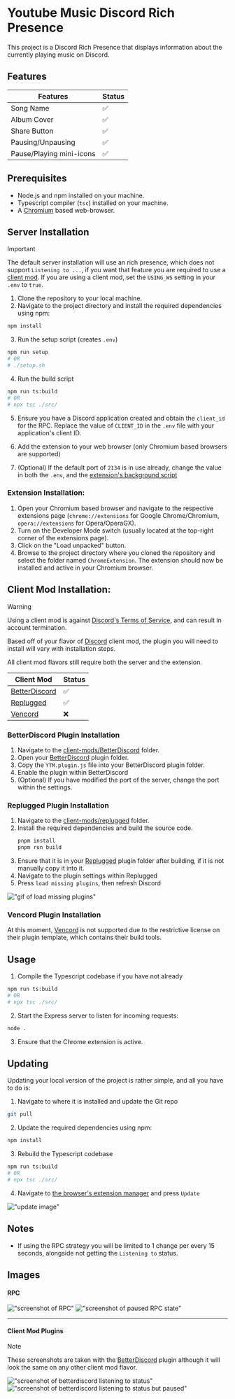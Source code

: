 # Youtube Music Discord Rich Presence

This project is a Discord Rich Presence that displays information about the currently playing music on Discord.

## Features
| Features                 | Status             |
| ------------------------ | ------------------ |
| Song Name                | :white_check_mark: |
| Album Cover              | :white_check_mark: |
| Share Button             | :white_check_mark: |
| Pausing/Unpausing        | :white_check_mark: |
| Pause/Playing mini-icons | :white_check_mark: |

## Prerequisites

- Node.js and npm installed on your machine.
- Typescript compiler (`tsc`) installed on your machine.
- A [Chromium](https://www.chromium.org/Home/) based web-browser.

## Server Installation

> [!IMPORTANT]  
> The default server installation will use an rich presence, which does not support `Listening to ...`, if you want
> that feature you are required to use a [client mod](#client-mod-installation). If you are using a client mod,
> set the `USING_WS` setting in your `.env` to `true`.

1. Clone the repository to your local machine.
2. Navigate to the project directory and install the required dependencies using npm:

```bash
npm install
```

3. Run the setup script (creates `.env`)
```bash
npm run setup
# OR
# ./setup.sh
```

4. Run the build script
```bash
npm run ts:build
# OR
# npx tsc ./src/
```

5. Ensure you have a Discord application created and obtain the `client_id` for the RPC. Replace the value of `CLIENT_ID` in the `.env` file with your application's client ID.

6. Add the extension to your web browser (only Chromium based browsers are supported)

7. (Optional) If the default port of `2134` is in use already, change the value in both the `.env`, and the [extension's background script](https://github.com/AceLikesGhosts/ytm-rpc/blob/master/ChromeExtension/background.js#L23)

### Extension Installation:
1. Open your Chromium based browser and navigate to the respective extensions page (`chrome://extensions` for Google Chrome/Chromium, `opera://extensions` for Opera/OperaGX).
2. Turn on the Developer Mode switch (usually located at the top-right corner of the extensions page).
3. Click on the "Load unpacked" button.
4. Browse to the project directory where you cloned the repository and select the folder named `ChromeExtension`.
The extension should now be installed and active in your Chromium browser.


## Client Mod Installation:

> [!WARNING]  
> Using a client mod is against [Discord's Terms of Service](https://dis.gd/tos), and can result in account termination.

Based off of your flavor of [Discord](https://discordapp.com) client mod, the plugin you will need to install
will vary with installation steps.

All client mod flavors still require both the server and the extension.

| Client Mod                                          | Status             |
| --------------------------------------------------- | ------------------ |
| [BetterDiscord](#betterdiscord-plugin-installation) | :white_check_mark: |
| [Replugged](#replugged-plugin-installation)         | :white_check_mark: |
| [Vencord](#vencord-plugin-installation)             | :x:                |

### BetterDiscord Plugin Installation

1. Navigate to the [client-mods/BetterDiscord](./client-mods/BetterDiscord/) folder.
2. Open your [BetterDiscord](https://betterdiscord.app) plugin folder.
3. Copy the `YTM.plugin.js` file into your BetterDiscord plugin folder.
4. Enable the plugin within BetterDiscord
5. (Optional) If you have modified the port of the server, change the port within the settings.

### Replugged Plugin Installation

1. Navigate to the [client-mods/replugged](./client-mods/replugged/) folder.
2. Install the required dependencies and build the source code.
    ```sh
    pnpm install
    pnpm run build
    ```
3. Ensure that it is in your [Replugged](https://replugged.dev) plugin folder after building, if it is not manually copy it into it.
4. Navigate to the plugin settings within Replugged
5. Press `load missing plugins`, then refresh Discord

!["gif of load missing plugins"](images/load-missing-plugins.gif)

### Vencord Plugin Installation

At this moment, [Vencord](https://vencord.dev) is not supported due to the restrictive license on their
plugin template, which contains their build tools. 

## Usage

1. Compile the Typescript codebase if you have not already
```bash
npm run ts:build
# OR
# npx tsc ./src/
```

2. Start the Express server to listen for incoming requests:

```bash
node .
```

3. Ensure that the Chrome extension is active.

## Updating

Updating your local version of the project is rather simple, and all you have to do is:

1. Navigate to where it is installed and update the Git repo
```bash
git pull
```

2. Update the required dependencies using npm:
```bash
npm install
```

3. Rebuild the Typescript codebase
```bash
npm run ts:build
# OR
# npx tsc ./src/
```

4. Navigate to [the browser's extension manager](#extension-installation) and press `Update`

!["update image"](images/update.png)


## Notes

- If using the RPC strategy you will be limited to 1 change per every 15 seconds, alongside not getting the `Listening to` status.

## Images


#### RPC

!["screenshot of RPC"](images/rpc.png)
!["screenshot of paused RPC state"](images/paused.png)

---


#### Client Mod Plugins

> [!NOTE]
> These screenshots are taken with the [BetterDiscord](#betterdiscord-plugin-installation) plugin
> although it will look the same on any other client mod flavor.

!["screenshot of betterdiscord listening to status"](images/bd-activity.png)
!["screenshot of betterdiscord listening to status but paused"](images/bd-activity-paused.png)